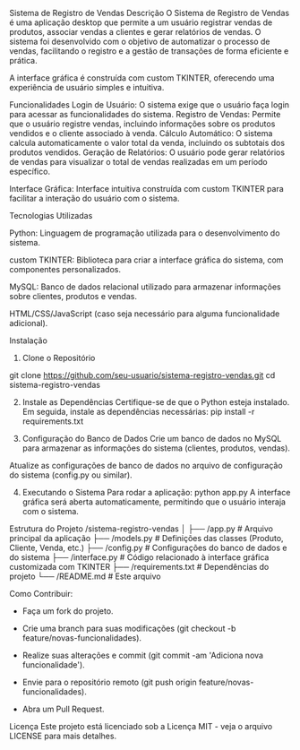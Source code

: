 Sistema de Registro de Vendas
Descrição
O Sistema de Registro de Vendas é uma aplicação desktop que permite a um usuário registrar vendas de produtos, associar vendas a clientes e gerar relatórios de vendas. O sistema foi desenvolvido com o objetivo de automatizar o processo de vendas, facilitando o registro e a gestão de transações de forma eficiente e prática.

A interface gráfica é construída com custom TKINTER, oferecendo uma experiência de usuário simples e intuitiva.

Funcionalidades
Login de Usuário: O sistema exige que o usuário faça login para acessar as funcionalidades do sistema.
Registro de Vendas: Permite que o usuário registre vendas, incluindo informações sobre os produtos vendidos e o cliente associado à venda.
Cálculo Automático: O sistema calcula automaticamente o valor total da venda, incluindo os subtotais dos produtos vendidos.
Geração de Relatórios: O usuário pode gerar relatórios de vendas para visualizar o total de vendas realizadas em um período específico.

Interface Gráfica: Interface intuitiva construída com custom TKINTER para facilitar a interação do usuário com o sistema.

Tecnologias Utilizadas

Python: Linguagem de programação utilizada para o desenvolvimento do sistema.

custom TKINTER: Biblioteca para criar a interface gráfica do sistema, com componentes personalizados.

MySQL: Banco de dados relacional utilizado para armazenar informações sobre clientes, produtos e vendas.

HTML/CSS/JavaScript (caso seja necessário para alguma funcionalidade adicional).

Instalação
1. Clone o Repositório

git clone https://github.com/seu-usuario/sistema-registro-vendas.git
cd sistema-registro-vendas

2. Instale as Dependências
Certifique-se de que o Python esteja instalado. Em seguida, instale as dependências necessárias:
pip install -r requirements.txt

3. Configuração do Banco de Dados
Crie um banco de dados no MySQL para armazenar as informações do sistema (clientes, produtos, vendas).

Atualize as configurações de banco de dados no arquivo de configuração do sistema (config.py ou similar).

4. Executando o Sistema
Para rodar a aplicação:
python app.py
A interface gráfica será aberta automaticamente, permitindo que o usuário interaja com o sistema.

Estrutura do Projeto
/sistema-registro-vendas
│
├── /app.py            # Arquivo principal da aplicação
├── /models.py         # Definições das classes (Produto, Cliente, Venda, etc.)
├── /config.py         # Configurações do banco de dados e do sistema
├── /interface.py      # Código relacionado à interface gráfica customizada com TKINTER
├── /requirements.txt  # Dependências do projeto
└── /README.md         # Este arquivo


Como Contribuir:
- Faça um fork do projeto.

- Crie uma branch para suas modificações (git checkout -b feature/novas-funcionalidades).

- Realize suas alterações e commit (git commit -am 'Adiciona nova funcionalidade').

- Envie para o repositório remoto (git push origin feature/novas-funcionalidades).

- Abra um Pull Request.

Licença
Este projeto está licenciado sob a Licença MIT - veja o arquivo LICENSE para mais detalhes.